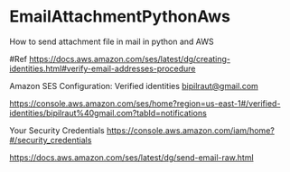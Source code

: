 # EmailAttachmentPythonAws
 How to send attachment file in mail in python and AWS

#Ref
https://docs.aws.amazon.com/ses/latest/dg/creating-identities.html#verify-email-addresses-procedure

Amazon SES
Configuration: Verified identities
bipilraut@gmail.com

https://console.aws.amazon.com/ses/home?region=us-east-1#/verified-identities/bipilraut%40gmail.com?tabId=notifications

Your Security Credentials
https://console.aws.amazon.com/iam/home?#/security_credentials

https://docs.aws.amazon.com/ses/latest/dg/send-email-raw.html
